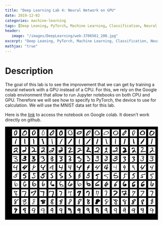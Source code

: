 ```yaml
---
title: "Deep Learning Lab 4: Neural Network on GPU"
date: 2019-12-02
categories: machine-learning
tags: [Deep Leaning, PyTorch, Machine Learning, Classification, Neural Network, GPU]
header: 
   image: "/images/DeepLearning/web-3706561_200.jpg"
excerpt: "Deep Leaning, PyTorch, Machine Learning, Classification, Neural Network, GPU"
mathjax: "true"
---
```


# Description
The goal of this lab is to see the improvement that we can get by training a neural network with a GPU instead of a CPU. For this, we rely on the Google colab environment that allow to run Jupyter notebooks on both CPU and GPU. 
Therefore we will see how to specify to PyTorch, the device to use for calculation. We will use the MNIST data set for this lab.    
  

Here is the <a href="https://colab.research.google.com/drive/1UanPlm1AetwL8FOdSFhtFRon8f11uUiz">link</a> to access the notebook on Google colab. It doesn't work directly on github.   

![Neural Network](/images/DeepLearning/Labs/Lab3-MNIST.png "Neural Network")






